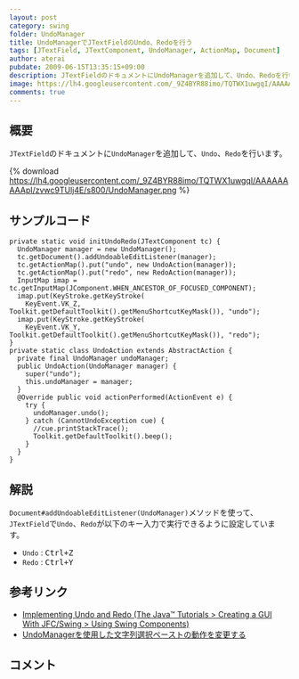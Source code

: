 ```yaml
---
layout: post
category: swing
folder: UndoManager
title: UndoManagerでJTextFieldのUndo、Redoを行う
tags: [JTextField, JTextComponent, UndoManager, ActionMap, Document]
author: aterai
pubdate: 2009-06-15T13:35:15+09:00
description: JTextFieldのドキュメントにUndoManagerを追加して、Undo、Redoを行います。
image: https://lh4.googleusercontent.com/_9Z4BYR88imo/TQTWX1uwgqI/AAAAAAAAApI/zvwc9TUlj4E/s800/UndoManager.png
comments: true
---
```

## 概要
`JTextField`のドキュメントに`UndoManager`を追加して、`Undo`、`Redo`を行います。

{% download https://lh4.googleusercontent.com/_9Z4BYR88imo/TQTWX1uwgqI/AAAAAAAAApI/zvwc9TUlj4E/s800/UndoManager.png %}

## サンプルコード
<pre class="prettyprint"><code>private static void initUndoRedo(JTextComponent tc) {
  UndoManager manager = new UndoManager();
  tc.getDocument().addUndoableEditListener(manager);
  tc.getActionMap().put("undo", new UndoAction(manager));
  tc.getActionMap().put("redo", new RedoAction(manager));
  InputMap imap = tc.getInputMap(JComponent.WHEN_ANCESTOR_OF_FOCUSED_COMPONENT);
  imap.put(KeyStroke.getKeyStroke(
    KeyEvent.VK_Z, Toolkit.getDefaultToolkit().getMenuShortcutKeyMask()), "undo");
  imap.put(KeyStroke.getKeyStroke(
    KeyEvent.VK_Y, Toolkit.getDefaultToolkit().getMenuShortcutKeyMask()), "redo");
}
private static class UndoAction extends AbstractAction {
  private final UndoManager undoManager;
  public UndoAction(UndoManager manager) {
    super("undo");
    this.undoManager = manager;
  }
  @Override public void actionPerformed(ActionEvent e) {
    try {
      undoManager.undo();
    } catch (CannotUndoException cue) {
      //cue.printStackTrace();
      Toolkit.getDefaultToolkit().beep();
    }
  }
}
</code></pre>

## 解説
`Document#addUndoableEditListener(UndoManager)`メソッドを使って、`JTextField`で`Undo`、`Redo`が以下のキー入力で実行できるように設定しています。

- `Undo` : <kbd>Ctrl+Z</kbd>
- `Redo` : <kbd>Ctrl+Y</kbd>

<!-- dummy comment line for breaking list -->

## 参考リンク
- [Implementing Undo and Redo (The Java™ Tutorials > Creating a GUI With JFC/Swing > Using Swing Components)](http://docs.oracle.com/javase/tutorial/uiswing/components/generaltext.html#undo)
- [UndoManagerを使用した文字列選択ペーストの動作を変更する](http://ateraimemo.com/Swing/ReplaceUndoableEdit.html)

<!-- dummy comment line for breaking list -->

## コメント
